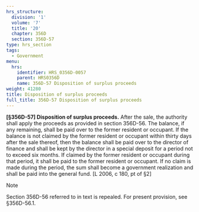 ```yaml
---
hrs_structure:
  division: '1'
  volume: '7'
  title: '20'
  chapter: 356D
  section: 356D-57
type: hrs_section
tags:
  - Government
menu:
  hrs:
    identifier: HRS_0356D-0057
    parent: HRS0356D
    name: 356D-57 Disposition of surplus proceeds
weight: 41280
title: Disposition of surplus proceeds
full_title: 356D-57 Disposition of surplus proceeds
---
```

**[§356D-57] Disposition of surplus proceeds.** After the sale, the authority shall apply the proceeds as provided in section 356D-56\. The balance, if any remaining, shall be paid over to the former resident or occupant. If the balance is not claimed by the former resident or occupant within thirty days after the sale thereof, then the balance shall be paid over to the director of finance and shall be kept by the director in a special deposit for a period not to exceed six months. If claimed by the former resident or occupant during that period, it shall be paid to the former resident or occupant. If no claim is made during the period, the sum shall become a government realization and shall be paid into the general fund. [L 2006, c 180, pt of §2]

Note

Section 356D-56 referred to in text is repealed. For present provision, see §356D-56.1.